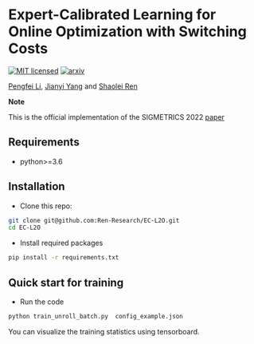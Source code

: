 # Expert-Calibrated Learning for Online Optimization with Switching Costs

[![MIT licensed](https://img.shields.io/badge/license-MIT-brightgreen.svg)](LICENSE) [![arxiv](https://img.shields.io/badge/cs.AI-arXiv%3A2204.08572-B31B1B.svg)](https://arxiv.org/abs/2204.08572)

[Pengfei Li](https://www.cs.ucr.edu/~pli081/), [Jianyi Yang](https://jyang-ai.github.io/) and [Shaolei Ren](https://intra.ece.ucr.edu/~sren/)

**Note**

This is the official implementation of the SIGMETRICS 2022 [paper](https://dl.acm.org/doi/10.1145/3530894) 

## Requirements

* python>=3.6

## Installation
* Clone this repo:
```bash
git clone git@github.com:Ren-Research/EC-L2O.git
cd EC-L2O
```
* Install required packages
```bash
pip install -r requirements.txt
```


## Quick start for training
* Run the code
```bash
python train_unroll_batch.py  config_example.json
```
You can visualize the training statistics using tensorboard.

